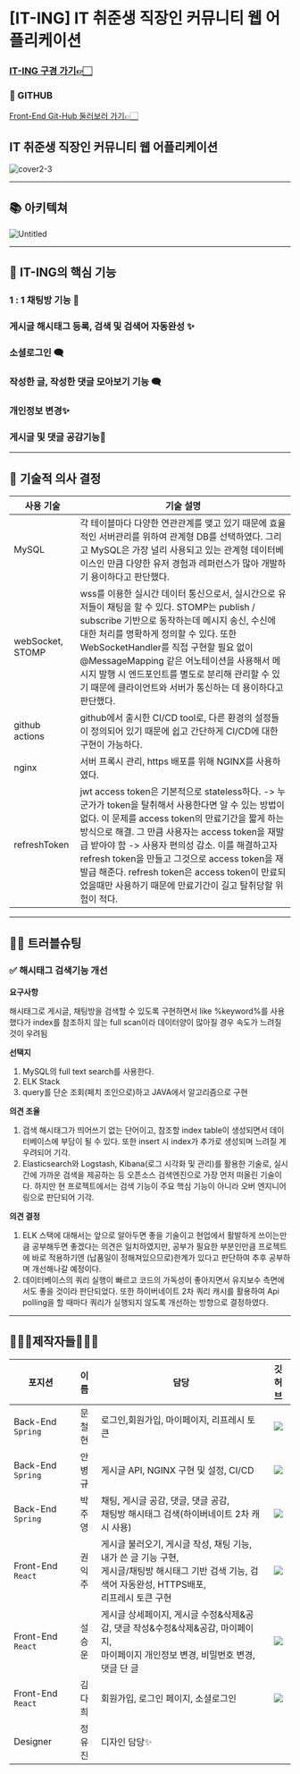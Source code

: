 # [IT-ING] IT 취준생 직장인 커뮤니티 웹 어플리케이션

### **[IT-ING 구경 가기👉🏻](https://it-ing.co.kr)**

### 📌 GITHUB

 [Front-End Git-Hub 둘러보러 가기👉🏻](https://github.com/life-tutor/life-tutor-FE)

## IT 취준생 직장인 커뮤니티 웹 어플리케이션

![cover2-3](https://user-images.githubusercontent.com/107831692/190368971-8a70c5cc-09bc-4317-accc-44b13441f7ae.jpg)


---

## 📚 아키텍쳐

![Untitled](https://user-images.githubusercontent.com/107831692/190369013-4eb10bbb-06e7-406b-9ff5-b60da5dea36e.png)


---

## 👋 IT-ING의 핵심 기능

### 1 : 1 채팅방 기능  🔢

### 게시글 해시태그 등록, 검색 및 검색어 자동완성 ✨

### 소셜로그인 🗨️

### 작성한 글, 작성한 댓글 모아보기 기능 🗨️

### 개인정보 변경✨

### 게시글 및 댓글 공감기능🔢

---

## 🔧 기술적 의사 결정


| 사용 기술 | 기술 설명 |
| --- | --- |
| MySQL | 각 테이블마다 다양한 연관관계를 맺고 있기 때문에 효율적인 서버관리를 위하여 관계형 DB를 선택하였다. 그리고 MySQL은 가장 널리 사용되고 있는 관계형 데이터베이스인 만큼 다양한 유저 경험과 레퍼런스가 많아 개발하기 용이하다고 판단했다. |
| webSocket, STOMP | wss를 이용한 실시간 데이터 통신으로서, 실시간으로 유저들이 채팅을 할 수 있다. STOMP는 publish / subscribe 기반으로 동작하는데 메시지 송신, 수신에 대한 처리를 명확하게 정의할 수 있다. 또한 WebSocketHandler를 직접 구현할 필요 없이 @MessageMapping 같은 어노테이션을 사용해서 메시지 발행 시 엔드포인트를 별도로 분리해 관리할 수 있기 때문에 클라이언트와 서버가 통신하는 데 용이하다고 판단했다. |
| github actions | github에서 출시한 CI/CD tool로, 다른 환경의 설정들이 정의되어 있기 때문에 쉽고 간단하게 CI/CD에 대한 구현이 가능하다. |
| nginx | 서버 프록시 관리, https 배포를 위해 NGINX를 사용하였다. |
| refreshToken | jwt access token은 기본적으로 stateless하다. -> 누군가가 token을 탈취해서 사용한다면 알 수 있는 방법이 없다. 이 문제를 access token의 만료기간을 짧게 하는 방식으로 해결. 그 만큼 사용자는 access token을 재발급 받아야 함 -> 사용자 편의성 감소. 이를 해결하고자 refresh token을 만들고 그것으로 access token을 재발급 해준다. refresh token은 access token이 만료되었을때만 사용하기 때문에 만료기간이 길고 탈취당할 위험이 적다. |

---

## 😵‍💫 트러블슈팅

### ✅ 해시태그 검색기능 개선

**요구사항**

해시태그로 게시글, 채팅방을 검색할 수 있도록 구현하면서 like %keyword%를 사용했다가 index를 참조하지 않는 full scan이라 데이터양이 많아질 경우 속도가 느려질 것이 우려됨

**선택지**

1. MySQL의 full text search를 사용한다.
2. ELK Stack
3. query를 단순 조회(페치 조인으로)하고 JAVA에서 알고리즘으로 구현

**의견 조율**

1. 검색 해시태그가 띄어쓰기 없는 단어이고, 참조할 index table이 생성되면서 데이터베이스에 부담이 될 수 있다. 또한 insert 시 index가 추가로 생성되며 느려질 게 우려되어 기각.
2. Elasticsearch와 Logstash, Kibana(로그 시각화 및 관리)를 활용한 기술로, 실시간에 가까운 검색을 제공하는 등 오픈소스 검색엔진으로 가장 먼저 떠올린 기술이다. 하지만 현 프로젝트에서는 검색 기능이 주요 핵심 기능이 아니라 오버 엔지니어링으로 판단되어 기각.

**의견 결정**

1. ELK 스택에 대해서는 앞으로 알아두면 좋을 기술이고 현업에서 활발하게 쓰이는만큼 공부해두면 좋겠다는 의견은 일치하였지만, 공부가 필요한 부분인만큼 프로젝트에 바로 적용하기엔 (납품일이 정해져있으므로)한계가 있다고 판단하여 추후 공부하며 개선해나갈 예정이다.
2. 데이터베이스의 쿼리 실행이 빠르고 코드의 가독성이 좋아지면서 유지보수 측면에서도 좋을 것이라 판단되었다. 또한 하이버네이트 2차 쿼리 캐시를 활용하여 Api polling을 할 때마다 쿼리가 실행되지 않도록 개선하는 방향으로 결정하였다.

---

## 👩🏻‍💻제작자들🧑🏻‍💻

| 포지션 | 이름 | 담당 | 깃허브 |
| --- | :---: | --- | :---: |
| Back-End `Spring` | 문철현 | 로그인,회원가입, 마이페이지, 리프레시 토큰 | [<img src="https://img.shields.io/badge/GitHub-181717?style=for-the-badge&logo=GitHub&logoColor=white">](https://github.com/MoonDoorKing) |
| Back-End `Spring` | 안병규 | 게시글 API, NGINX 구현 및 설정, CI/CD | [<img src="https://img.shields.io/badge/GitHub-181717?style=for-the-badge&logo=GitHub&logoColor=white">](https://github.com/fox9d) |
| Back-End `Spring` | 박주영 | 채팅, 게시글 공감, 댓글, 댓글 공감,<br/> 채팅방 해시태그 검색(하이버네이트 2차 캐시 사용) | [<img src="https://img.shields.io/badge/GitHub-181717?style=for-the-badge&logo=GitHub&logoColor=white">](https://github.com/ju-ei8ht) |
| Front-End `React` | 권익주 | 게시글 불러오기, 게시글 작성, 채팅 기능, 내가 쓴 글 기능 구현,<br/> 게시글/채팅방 해시태그 기반 검색 기능, 검색어 자동완성, HTTPS배포,<br/> 리프레시 토큰 구현 | [<img src="https://img.shields.io/badge/GitHub-181717?style=for-the-badge&logo=GitHub&logoColor=white">](https://github.com/nggoong) |
| Front-End `React` | 설승운 | 게시글 상세페이지, 게시글 수정&삭제&공감, 댓글 작성&수정&삭제&공감, 마이페이지,<br/> 마이페이지 개인정보 변경, 비밀번호 변경, 댓글 단 글 | [<img src="https://img.shields.io/badge/GitHub-181717?style=for-the-badge&logo=GitHub&logoColor=white">](https://github.com/s-woon) |
| Front-End `React` | 김다희 | 회원가입, 로그인 페이지, 소셜로그인 | [<img src="https://img.shields.io/badge/GitHub-181717?style=for-the-badge&logo=GitHub&logoColor=white">](https://github.com/uglad22) |
| Designer | 정유진 | 디자인 담당✨ |
